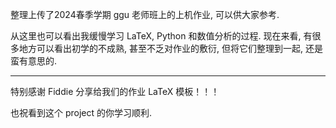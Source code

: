 整理上传了2024春季学期 ggu 老师班上的上机作业, 可以供大家参考. 

从这里也可以看出我缓慢学习 LaTeX, Python 和数值分析的过程. 现在来看, 有很多地方可以看出初学的不成熟, 甚至不乏对作业的敷衍, 但将它们整理到一起, 还是蛮有意思的. 

---
特别感谢 Fiddie 分享给我们的作业 LaTeX 模板！！！

也祝看到这个 project 的你学习顺利. 

